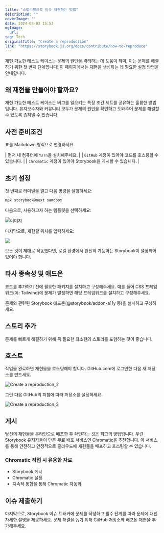 ```yaml
---
title: "스토리북으로 이슈 재현하는 방법"
description: ""
coverImage: ""
date: 2024-08-03 15:53
ogImage: 
  url: 
tag: Tech
originalTitle: "Create a reproduction"
link: "https://storybook.js.org/docs/contribute/how-to-reproduce"
---
```





재현 가능한 테스트 케이스는 문제의 원인을 격리하는 데 도움이 되며, 이는 문제를 해결하기 위한 첫 번째 단계입니다! 이 페이지에서는 재현을 생성하는 데 필요한 설정 방법을 안내합니다.

## 왜 재현을 만들어야 할까요?

재현 가능한 테스트 케이스는 버그를 일으키는 특정 조건 세트를 공유하는 훌륭한 방법입니다. 유지보수자와 커뮤니티 모두가 문제의 원인을 확인하고 도와주어 문제를 해결할 수 있도록 좁혀낼 수 있습니다.

## 사전 준비조건



표를 Markdown 형식으로 변경하세요.


| 먼저 내 컴퓨터에 `Yarn`을 설치해주세요.   |
| `GitHub` 계정이 있어야 코드를 호스팅할 수 있습니다. |
| `Chromatic` 계정이 있어야 Storybook을 게시할 수 있습니다. |

## 초기 설정

첫 번째로 터미널을 열고 다음 명령을 실행하세요:



```js
npx storybook@next sandbox
```

다음으로, 사용하고자 하는 템플릿을 선택하세요:

![이미지](/assets/img/Createareproduction_0.png)

마지막으로, 재현할 위치를 입력하세요:



<img src="/assets/img/Createareproduction_1.png" />

모든 것이 제대로 작동했다면, 로컬 환경에서 완전히 기능하는 Storybook이 설정되어 있어야 합니다.

## 타사 종속성 및 애드온

코드를 추가하기 전에 필요한 패키지를 설치하고 구성해주세요. 예를 들어 CSS 프레임워크(예: Tailwind)에 문제가 발생하면 해당 프레임워크를 설치하고 구성해주세요.



문제와 관련된 Storybook 애드온(@storybook/addon-a11y 등)을 설치하고 구성하세요.

## 스토리 추가

문제를 빠르게 해결하기 위해 꼭 필요한 최소한의 스토리를 포함하는 것이 좋습니다. 

## 호스트



작업을 완료하면 재현물을 호스팅해야 합니다. GitHub.com에 로그인한 다음 새 저장소를 만드세요.

![Create a reproduction_2](/assets/img/Createareproduction_2.png)

그런 다음 GitHub의 지침에 따라 저장소를 설정하세요.

![Create a reproduction_3](/assets/img/Createareproduction_3.png)



## 게시

당신의 재현물을 온라인으로 배포한 후 확인하는 것은 최고의 방법입니다. 우린 Storybook 유지자들이 만든 무료 배포 서비스인 Chromatic을 추천합니다. 이 서비스를 통해 안전하고 안정적으로 클라우드에 재현물을 배포하고 호스팅할 수 있습니다.

### Chromatic 작업 시 유용한 자료

- Storybook 게시
- Chromatic 설정
- 지속적 통합을 통해 Chromatic 자동화



## 이슈 제출하기

마지막으로, Storybook 이슈 트래커에 문제를 작성하고 필수 단계를 따라 문제에 대한 자세한 설명을 제공하세요. 문제 해결을 돕기 위해 GitHub 저장소와 배포된 재현을 추가해주세요.